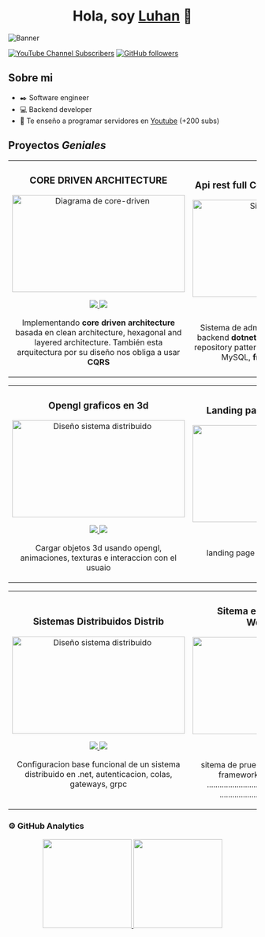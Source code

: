 <div align="center">
  <h1>Hola, soy <a href="https://vlu.code">Luhan</a> 👋</h1>
</div>

<img src="https://imgur.com/3O65jbx.png" alt="Banner">

[![YouTube Channel Subscribers](https://img.shields.io/youtube/channel/subscribers/UCR4OxTu8pEuxW0Ip1R8p3hQ?style=social)](https://youtube.com/@omarluhan?sub_confirmation=1)
[![GitHub followers](https://img.shields.io/github/followers/omarluhan?style=social)](https://github.com/OmarLuhan)

## Sobre mi

- ✒️ Software engineer
- 💻 Backend developer
- 🎥 Te enseño a programar servidores en [Youtube](https://youtube.com/@omarluhan?sub_confirmation=1) (+200 subs)

## Proyectos *Geniales*

<table>
  <tr>
    <td width="50%">
      <h3 align="center">CORE DRIVEN ARCHITECTURE</h3>
      <div align="center">
        <a href="https://github.com/OmarLuhan/CoreDriven.git" target="_blank">
          <img src="https://imgur.com/M5A9rb0.png" width="350" height="197" alt="Diagrama de core-driven">
        </a>
        <p>
          <a href="https://github.com/OmarLuhan/CoreDriven.git" target="_blank">
            <img src="https://img.shields.io/badge/CÓDIGO-ff9?style=for-the-badge&logo=github&logoColor=black">
          </a>
          <a href="https://youtube.com/@omarluhan?sub_confirmation=1" target="_blank">
            <img src="https://img.shields.io/badge/-Youtube-green?style=for-the-badge&color=fbfc40">
          </a>
        </p>
        <p>Implementando <strong>core driven architecture</strong> basada en clean architecture, hexagonal and layered architecture. También esta arquitectura por su diseño nos obliga a usar <strong>CQRS</strong></p>
      </div>
    </td>
    <td width="50%">
      <h3 align="center">Api rest full Coren driven Achitecture</h3>
      <div align="center">
        <a href="https://github.com/OmarLuhan/PharmaApi.git" target="_blank">
          <img src="https://imgur.com/68gXOGZ.png" width="350" height="197" alt="Sistema Farmacia">
        </a>
        <p>
          <a href="https://github.com/OmarLuhan/PharmaApi.git" target="_blank">
            <img src="https://img.shields.io/badge/CÓDIGO-cfaae0?style=for-the-badge&logo=github&logoColor=black">
          </a>
          <a href="https://youtube.com/@omarluhan?sub_confirmation=1" target="_blank">
            <img src="https://img.shields.io/badge/-Youtube-green?style=for-the-badge&color=ff00f4">
          </a>
        </p>
        <p>Sistema de administración para farmacias, backend <strong>dotnet 8 core driven architecture</strong>, repository pattern, tareas en segundo plano y MySQL, <strong>frontend Vite React.js</strong></p>
      </div>
    </td>
  </tr>
</table>
<table>
  <tr>
    <td width="50%">
      <h3 align="center">Opengl graficos en 3d</h3>
      <div align="center">
        <a href="https://github.com/OmarLuhan/dragon-openlg.git" target="_blank">
          <img src="https://github.com/user-attachments/assets/41b02c7b-1d21-4068-abf3-8e1b99c6e9ee" width="350" height="197" alt="Diseño sistema distribuido">
        </a>
        <p>
          <a href="https://github.com/OmarLuhan/dragon-openlg.git" target="_blank">
            <img src="https://img.shields.io/badge/CÓDIGO-ff9?style=for-the-badge&logo=github&logoColor=black">
          </a>
          <a href="https://youtube.com/@omarluhan?sub_confirmation=1" target="_blank">
            <img src="https://img.shields.io/badge/-Youtube-green?style=for-the-badge&color=fbfc40">
          </a>
        </p>
        <p>Cargar objetos 3d usando opengl, animaciones, texturas e interaccion con el usuaio</p>
      </div>
    </td>
    <td width="50%">
      <h3 align="center">Landing page Luhan technology</h3>
      <div align="center">
        <a href="https://omarluhan.github.io/luhan/" target="_blank">
          <img src="https://imgur.com/yjzsb0O.png" width="350" height="197" alt="Ecommerce">
        </a>
        <p>
          <a href="https://github.com/OmarLuhan/luhan.git" target="_blank">
            <img src="https://img.shields.io/badge/CÓDIGO-cfaae0?style=for-the-badge&logo=github&logoColor=black">
          </a>
          <a href="https://youtube.com/@omarluhan?sub_confirmation=1" target="_blank">
            <img src="https://img.shields.io/badge/-Youtube-green?style=for-the-badge&color=ff00f4">
          </a>
        </p>
        <p>landing page de @luhan , en prceso de creacion</p>
      </div>
    </td>
  </tr>
</table>

<table>
  <tr>
    <td width="50%">
      <h3 align="center">Sistemas Distribuidos Distrib</h3>
      <div align="center">
        <a href="https://github.com/OmarLuhan/Distrib.git" target="_blank">
          <img src="https://imgur.com/BIdbeKJ.png" width="350" height="197" alt="Diseño sistema distribuido">
        </a>
        <p>
          <a href="https://github.com/OmarLuhan/Distrib.git" target="_blank">
            <img src="https://img.shields.io/badge/CÓDIGO-ff9?style=for-the-badge&logo=github&logoColor=black">
          </a>
          <a href="https://youtube.com/@omarluhan?sub_confirmation=1" target="_blank">
            <img src="https://img.shields.io/badge/-Youtube-green?style=for-the-badge&color=fbfc40">
          </a>
        </p>
        <p>Configuracion base funcional  de un sistema distribuido en .net, autenticacion, colas, gateways, grpc</p>
      </div>
    </td>
    <td width="50%">
      <h3 align="center">Sitema e-commerce  Blazor WebAssembly</h3>
      <div align="center">
        <a href="https://github.com/OmarLuhan/Ecommerce.git" target="_blank">
          <img src="https://imgur.com/hrBR5oy.png" width="350" height="197" alt="Ecommerce">
        </a>
        <p>
          <a href="https://github.com/OmarLuhan/Ecommerce.git" target="_blank">
            <img src="https://img.shields.io/badge/CÓDIGO-cfaae0?style=for-the-badge&logo=github&logoColor=black">
          </a>
          <a href="https://youtube.com/@omarluhan?sub_confirmation=1" target="_blank">
            <img src="https://img.shields.io/badge/-Youtube-green?style=for-the-badge&color=ff00f4">
          </a>
        </p>
        <p>sitema de prueba tienda en linea  .NET y el framework Blazor WebAssembly ...............................
        ....................................
        ........................................................</p>
      </div>
    </td>
  </tr>
</table>

### ⚙️ GitHub Analytics

<p align="center">
  <a href="https://github.com/OmarLuhan">
    <img height="180em" src="https://github-readme-stats-eight-theta.vercel.app/api?username=omarluhan&show_icons=true&theme=onedark&include_all_commits=true&count_private=true"/>
    <img height="180em" src="https://github-readme-stats-eight-theta.vercel.app/api/top-langs/?username=omarluhan&layout=compact&langs_count=8&theme=onedark"/>
  </a>
</p>
